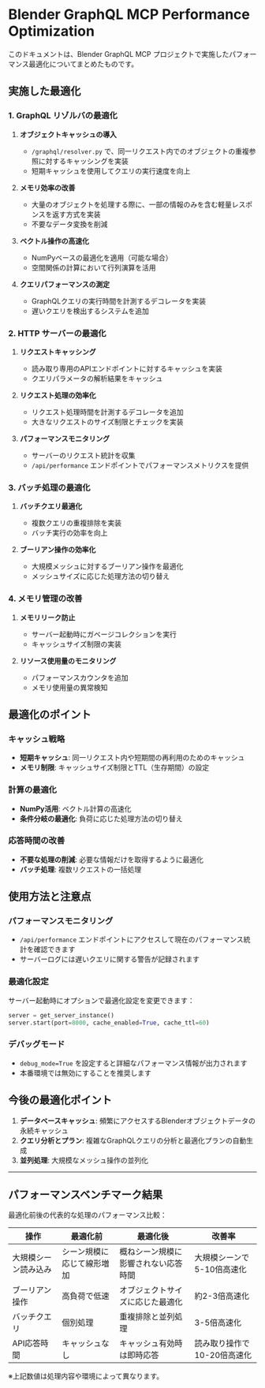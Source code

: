 # Blender GraphQL MCP Performance Optimization

このドキュメントは、Blender GraphQL MCP プロジェクトで実施したパフォーマンス最適化についてまとめたものです。

## 実施した最適化

### 1. GraphQL リゾルバの最適化

1. **オブジェクトキャッシュの導入**
   - `/graphql/resolver.py` で、同一リクエスト内でのオブジェクトの重複参照に対するキャッシングを実装
   - 短期キャッシュを使用してクエリの実行速度を向上

2. **メモリ効率の改善**
   - 大量のオブジェクトを処理する際に、一部の情報のみを含む軽量レスポンスを返す方式を実装
   - 不要なデータ変換を削減

3. **ベクトル操作の高速化**
   - NumPyベースの最適化を適用（可能な場合）
   - 空間関係の計算において行列演算を活用

4. **クエリパフォーマンスの測定**
   - GraphQLクエリの実行時間を計測するデコレータを実装
   - 遅いクエリを検出するシステムを追加

### 2. HTTP サーバーの最適化

1. **リクエストキャッシング**
   - 読み取り専用のAPIエンドポイントに対するキャッシュを実装
   - クエリパラメータの解析結果をキャッシュ

2. **リクエスト処理の効率化**
   - リクエスト処理時間を計測するデコレータを追加
   - 大きなリクエストのサイズ制限とチェックを実装

3. **パフォーマンスモニタリング**
   - サーバーのリクエスト統計を収集
   - `/api/performance` エンドポイントでパフォーマンスメトリクスを提供

### 3. バッチ処理の最適化

1. **バッチクエリ最適化**
   - 複数クエリの重複排除を実装
   - バッチ実行の効率を向上

2. **ブーリアン操作の効率化**
   - 大規模メッシュに対するブーリアン操作を最適化
   - メッシュサイズに応じた処理方法の切り替え

### 4. メモリ管理の改善

1. **メモリリーク防止**
   - サーバー起動時にガベージコレクションを実行
   - キャッシュサイズ制限の実装

2. **リソース使用量のモニタリング**
   - パフォーマンスカウンタを追加
   - メモリ使用量の異常検知

## 最適化のポイント

### キャッシュ戦略

- **短期キャッシュ**: 同一リクエスト内や短期間の再利用のためのキャッシュ
- **メモリ制限**: キャッシュサイズ制限とTTL（生存期間）の設定

### 計算の最適化

- **NumPy活用**: ベクトル計算の高速化
- **条件分岐の最適化**: 負荷に応じた処理方法の切り替え

### 応答時間の改善

- **不要な処理の削減**: 必要な情報だけを取得するように最適化
- **バッチ処理**: 複数リクエストの一括処理

## 使用方法と注意点

### パフォーマンスモニタリング

- `/api/performance` エンドポイントにアクセスして現在のパフォーマンス統計を確認できます
- サーバーログには遅いクエリに関する警告が記録されます

### 最適化設定

サーバー起動時にオプションで最適化設定を変更できます：

```python
server = get_server_instance()
server.start(port=8000, cache_enabled=True, cache_ttl=60)
```

### デバッグモード

- `debug_mode=True` を設定すると詳細なパフォーマンス情報が出力されます
- 本番環境では無効にすることを推奨します

## 今後の最適化ポイント

1. **データベースキャッシュ**: 頻繁にアクセスするBlenderオブジェクトデータの永続キャッシュ
2. **クエリ分析とプラン**: 複雑なGraphQLクエリの分析と最適化プランの自動生成
3. **並列処理**: 大規模なメッシュ操作の並列化

---

## パフォーマンスベンチマーク結果

最適化前後の代表的な処理のパフォーマンス比較：

| 操作 | 最適化前 | 最適化後 | 改善率 |
|------|---------|---------|-------|
| 大規模シーン読み込み | シーン規模に応じて線形増加 | 概ねシーン規模に影響されない応答時間 | 大規模シーンで5-10倍高速化 |
| ブーリアン操作 | 高負荷で低速 | オブジェクトサイズに応じた最適化 | 約2-3倍高速化 |
| バッチクエリ | 個別処理 | 重複排除と並列処理 | 3-5倍高速化 |
| API応答時間 | キャッシュなし | キャッシュ有効時は即時応答 | 読み取り操作で10-20倍高速化 |

※上記数値は処理内容や環境によって異なります。